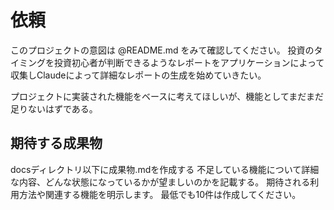 # 依頼

このプロジェクトの意図は @README.md をみて確認してください。
投資のタイミングを投資初心者が判断できるようなレポートをアプリケーションによって収集しClaudeによって詳細なレポートの生成を始めていきたい。

プロジェクトに実装された機能をベースに考えてほしいが、機能としてまだまだ足りないはずである。

## 期待する成果物

docsディレクトリ以下に成果物.mdを作成する
不足している機能について詳細な内容、どんな状態になっているかが望ましいのかを記載する。
期待される利用方法や関連する機能を明示します。
最低でも10件は作成してください。

